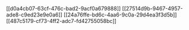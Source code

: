[[d0a4cb07-63cf-476c-bad2-9acf0a679888]]
[[27514d9b-9467-4957-ade8-c9ed23e9e0a6]]
[[24a76ffe-bd6c-4aa6-9c0a-29d4ea3f3d5b]]
[[487c5179-cf73-4ff2-adc7-fd42755058bc]]
